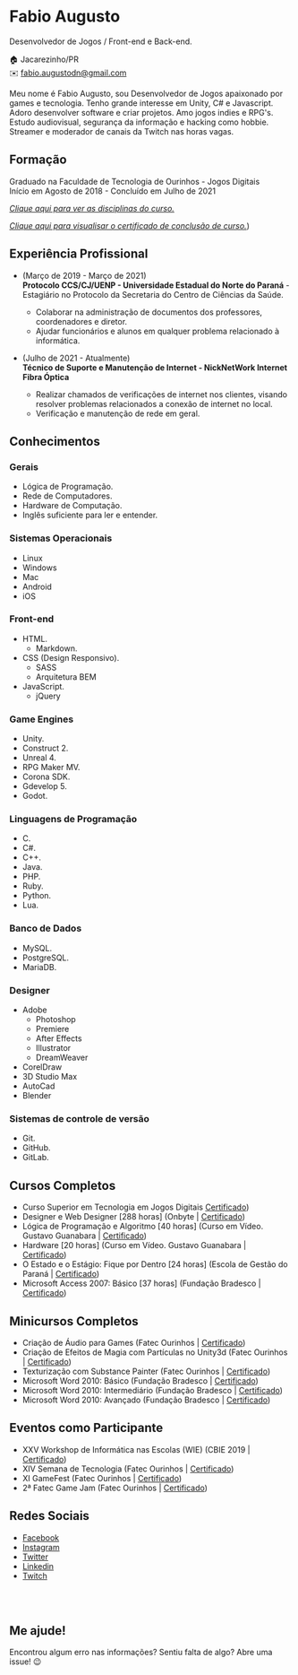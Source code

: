 # Fabio Augusto
Desenvolvedor de Jogos / Front-end e Back-end.

:house:    Jacarezinho/PR <br>
:envelope:  fabio.augustodn@gmail.com

Meu nome é Fabio Augusto, sou Desenvolvedor de Jogos apaixonado por games e tecnologia. Tenho grande interesse em Unity, C# e Javascript. Adoro desenvolver software e criar projetos. Amo jogos indies e RPG's. Estudo audiovisual, segurança da informação e hacking como hobbie. Streamer e moderador de canais da Twitch nas horas vagas.

## Formação
Graduado na Faculdade de Tecnologia de Ourinhos - Jogos Digitais <br>
Início em Agosto de 2018 - Concluído em Julho de 2021

[_Clique aqui para ver as disciplinas do curso._](DISCIPLINAS.md#tecnólogo-em-jogos-digitais)

[_Clique aqui para visualisar o certificado de conclusão de curso._](certificados/jogos-digitais-conclusao-de-curso.pdf))

## Experiência Profissional
* (Março de 2019 - Março de 2021) <br>
**Protocolo CCS/CJ/UENP - Universidade Estadual do Norte do Paraná** -
Estagiário no Protocolo da Secretaria do Centro de Ciências da Saúde.
  * Colaborar na administração de documentos dos professores, coordenadores e diretor.
  * Ajudar funcionários e alunos em qualquer problema relacionado à informática.

* (Julho de 2021 - Atualmente) <br>
**Técnico de Suporte e Manutenção de Internet - NickNetWork Internet Fibra Óptica**
  * Realizar chamados de verificações de internet nos clientes, visando resolver problemas relacionados a conexão de internet no local.
  * Verificação e manutenção de rede em geral.

## Conhecimentos

### Gerais
* Lógica de Programação.
* Rede de Computadores.
* Hardware de Computação.
* Inglês suficiente para ler e entender.

### Sistemas Operacionais
* Linux
* Windows
* Mac
* Android
* iOS

### Front-end
* HTML.
  * Markdown.
* CSS (Design Responsivo).
  * SASS
  * Arquitetura BEM
* JavaScript.
  * jQuery

### Game Engines
* Unity.
* Construct 2.
* Unreal 4.
* RPG Maker MV.
* Corona SDK.
* Gdevelop 5.
* Godot.

### Linguagens de Programação
* C.
* C#.
* C++.
* Java.
* PHP.
* Ruby.
* Python.
* Lua.

### Banco de Dados
* MySQL.
* PostgreSQL.
* MariaDB.

### Designer
* Adobe
  * Photoshop
  * Premiere
  * After Effects
  * Illustrator
  * DreamWeaver
* CorelDraw
* 3D Studio Max
* AutoCad
* Blender

### Sistemas de controle de versão
* Git.
* GitHub.
* GitLab.

## Cursos Completos
* Curso Superior em Tecnologia em Jogos Digitais [Certificado](certificados/jogos-digitais-conclusao-de-curso.pdf))
* Designer e Web Designer [288 horas] (Onbyte | [Certificado](certificados/designer-e-web-designer.pdf))
* Lógica de Programação e Algoritmo [40 horas] (Curso em Vídeo. Gustavo Guanabara | [Certificado](certificados/algoritmo-curso-em-video.pdf))
* Hardware [20 horas] (Curso em Vídeo. Gustavo Guanabara | [Certificado](certificados/hardware-curso-em-video.pdf))
* O Estado e o Estágio: Fique por Dentro [24 horas] (Escola de Gestão do Paraná | [Certificado](certificados/o-estado-e-o-estagio.pdf))
* Microsoft Access 2007: Básico [37 horas] (Fundação Bradesco | [Certificado](certificados/access-2007-basico.pdf))

## Minicursos Completos
* Criação de Áudio para Games (Fatec Ourinhos | [Certificado](certificados/criacao-de-audio-para-games-fatec.pdf))
* Criação de Efeitos de Magia com Partículas no Unity3d (Fatec Ourinhos | [Certificado](certificados/efeitos-de-magia-com-particulas-unity3d-fatec.pdf))
* Texturização com Substance Painter (Fatec Ourinhos | [Certificado](certificados/texturizacao-com-substance-painter-fatec.pdf))
* Microsoft Word 2010: Básico (Fundação Bradesco | [Certificado](certificados/word-2007-basico.pdf))
* Microsoft Word 2010: Intermediário (Fundação Bradesco | [Certificado](certificados/word-2007-intermediario.pdf))
* Microsoft Word 2010: Avançado (Fundação Bradesco | [Certificado](certificados/word-2007-avancado.pdf))

## Eventos como Participante
* XXV Workshop de Informática nas Escolas (WIE) (CBIE 2019 | [Certificado](certificados/cbie-2019.pdf))
* XIV Semana de Tecnologia (Fatec Ourinhos | [Certificado](certificados/XIV-semana-de-tecnologia-fatec.pdf))
* XI GameFest (Fatec Ourinhos | [Certificado](certificados/XI-gamefest-fatec.pdf))
* 2ª Fatec Game Jam (Fatec Ourinhos | [Certificado](certificados/2ª-fatec-game-jam-fatec.pdf))

## Redes Sociais
*  [Facebook](https://www.facebook.com/fabio1x)
*  [Instagram](https://www.instagram.com/fabio.nicoleti)
*  [Twitter](https://twitter.com/playlok)
*  [Linkedin](https://www.linkedin.com/in/fabionicoleti/)
*  [Twitch](https://www.twitch.tv/playlok)

<br><br>

## Me ajude!
Encontrou algum erro nas informações? Sentiu falta de algo? Abre uma issue! :wink: <br> 
